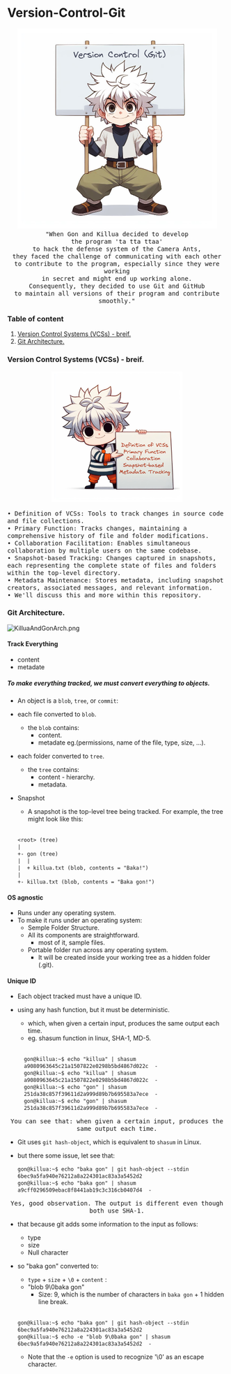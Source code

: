 # Version-Control-Git

<p align="center">
  <img src="assets/Killua.png">
  <br>
   <samp>
  "When Gon and Killua decided to develop<br>
  the program 'ta tta ttaa'<br>
  to hack the defense system of the Camera Ants,<br>
  they faced the challenge of communicating with each other<br>
  to contribute to the program, especially since they were working<br>
  in secret and might end up working alone.<br>
  Consequently, they decided to use Git and GitHub<br>
  to maintain all versions of their program and contribute smoothly."<br>
  </samp>  
</p>

### Table of content

1. [Version Control Systems (VCSs) - breif.](#desc0)
2. [Git Architecture.](#desc1)

<a name="desc0"></a>
### Version Control Systems (VCSs) - breif.

<p align="center">
  <img src="assets/Killua_VCSs.png" width="300px" height="300px">
  <br>
  <P align="left">
      <samp>
  • Definition of VCSs: Tools to track changes in source code and file collections.<br>
  • Primary Function: Tracks changes, maintaining a comprehensive history of file and folder modifications.<br>
  • Collaboration Facilitation: Enables simultaneous collaboration by multiple users on the same codebase.<br>
  • Snapshot-based Tracking: Changes captured in snapshots, each representing the complete state of files and folders within the top-level directory.<br>
  • Metadata Maintenance: Stores metadata, including snapshot creators, associated messages, and relevant information.<br>
  • We'll discuss this and more within this repository.
  </samp>
  </P>
</p>

<a name="desc1"></a>
### Git Architecture.

<img alt="KilluaAndGonArch.png" src="assets/KilluaAndGonArch.png">

#### Track Everything
- content
- metadate
##### To make everything tracked, we must convert everything to objects.
- An object is a ```blob```, ```tree```, or ```commit```:
- each file converted to ```blob```.
    - the ```blob``` contains: 
        - content.
        - metadate eg.(permissions, name of the file, type, size, ...).
- each folder converted to ```tree```.
    - the ```tree``` contains: 
        - content - hierarchy.
        - metadata.

- Snapshot
  - A snapshot is the  top-level tree being tracked. For example, the tree might look like this:
  <br>

  ```
  <root> (tree)
  |
  +- gon (tree)
  |  |
  |  + killua.txt (blob, contents = "Baka!")
  |
  +- killua.txt (blob, contents = "Baka gon!")
  ```
#### OS agnostic
- Runs under any operating system.
- To make it runs under an operating system:
  - Semple Folder Structure.
  - All its components are straightforward.
     - most of it, sample files.
   - Portable folder run across any operating system.
     - It will be created inside your working tree as a hidden folder (.git).

#### Unique ID
- Each object tracked must have a unique ID.
- using any hash function, but it must be deterministic.
    - which, when given a certain input, produces the same output each time.
    - eg. shasum function in linux, SHA-1, MD-5.
    <br>

  ```
    gon@killua:~$ echo "killua" | shasum
    a9080963645c21a1507822e0298b5bd4867d022c  -
    gon@killua:~$ echo "killua" | shasum
    a9080963645c21a1507822e0298b5bd4867d022c  -
    gon@killua:~$ echo "gon" | shasum
    251da38c857f39611d2a999d89b7b695583a7ece  -
    gon@killua:~$ echo "gon" | shasum
    251da38c857f39611d2a999d89b7b695583a7ece  -
  ```
<P align="center">
  <samp>
    You can see that: when given a certain input, produces the same output each time.
  </samp>
</P>

- Git uses ```git hash-object```, which is equivalent to ```shasum``` in Linux.
- but there some issue, let see that:
  
  ```
  gon@killua:~$ echo "baka gon" | git hash-object --stdin
  6bec9a5fa940e76212a8a224301ac83a3a5452d2
  gon@killua:~$ echo "baka gon" | shasum
  a9cff0296509ebac8f8441ab19c3c316cb0407d4  -
  ```
<P align="center">
  <samp>
    Yes, good observation. The output is different even though both use SHA-1.
  </samp>
</P>


- that because git adds some information to the input as follows:
   - type
   - size
   - Null character
- so "baka gon" converted to:
  - ```type``` +  ```size``` + ```\0``` + ```content``` :
  - "blob 9\0baka gon"
      - Size: 9, which is the number of characters in ```baka gon``` + 1 hidden line break.
  <br>
  
  ```
  gon@killua:~$ echo "baka gon" | git hash-object --stdin
  6bec9a5fa940e76212a8a224301ac83a3a5452d2
  gon@killua:~$ echo -e "blob 9\0baka gon" | shasum
  6bec9a5fa940e76212a8a224301ac83a3a5452d2  -
  ```
  - Note that the ```-e``` option is used to recognize '\0' as an escape character.
